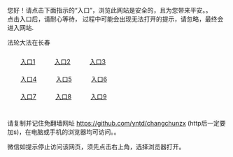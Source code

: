 您好！请点击下面指示的“入口”，浏览此网站是安全的，且为您带来平安。。 <br/>
点击入口后，请耐心等待， 过程中可能会出现无法打开的提示，请忽略，最终会进入网站. </br>

法轮大法在长春<br/>
<div style="padding:10px"><a style="margin:20px" target="_blank" href="https://d1pwcdss1ni1mq.cloudfront.net/2Qpsp?vzbjpihq" id="ccLink1" rel="nofollow">入口1</a> <a target="_blank" style="margin:20px" href="https://dkax6he4e2jo9.cloudfront.net/2Qpsp?djlwcis" id="ccLink2" rel="nofollow">入口2</a> <a style="margin:20px" target="_blank" href="https://d18c0r9pgwjwos.cloudfront.net/2Qpsp?wczdlpt" id="ccLink3" rel="nofollow">入口3</a></div>

<div style="padding:10px" ><a style="margin:20px" target="_blank" href="https://d1pwcdss1ni1mq.cloudfront.net/2Qpsp?vzbjpihq" id="ccLink4" rel="nofollow">入口4</a> <a style="margin:20px" href="https://dkax6he4e2jo9.cloudfront.net/2Qpsp?djlwcis" target="_blank" id="ccLink5" rel="nofollow">入口5</a> <a style="margin:20px" href="https://d18c0r9pgwjwos.cloudfront.net/2Qpsp?wczdlpt" target="_blank" id="ccLink6" rel="nofollow">入口6</a></div>

<div style="padding:10px"><a style="margin:20px" target="_blank" href="https://d1pwcdss1ni1mq.cloudfront.net/2Qpsp?vzbjpihq" id="ccLink7" rel="nofollow">入口7</a> <a style="margin:20px" href="https://dkax6he4e2jo9.cloudfront.net/2Qpsp?djlwcis" target="_blank" id="ccLink8" rel="nofollow">入口8</a> <a style="margin:20px" target="_blank" href="https://d18c0r9pgwjwos.cloudfront.net/2Qpsp?wczdlpt" id="ccLink9" rel="nofollow">入口9</a></div>

<br/>



请复制并记住免翻墙网址 https://github.com/yntd/changchunzx (http后一定要加s)，在电脑或手机的浏览器均可访问。。<br/>

微信如提示停止访问该网页，须先点击右上角，选择浏览器打开。
